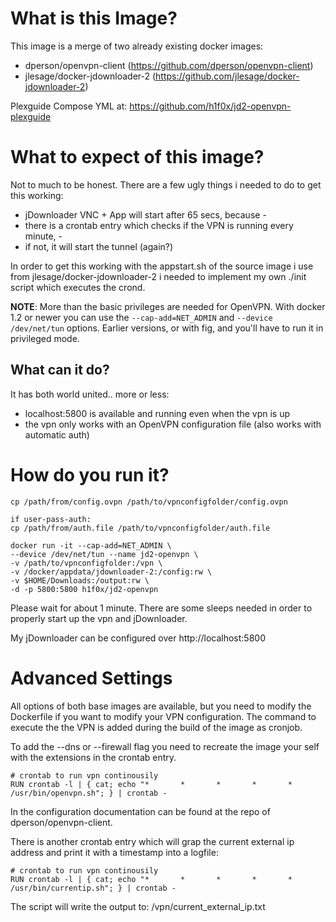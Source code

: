# What is this Image?

This image is a merge of two already existing docker images:

- dperson/openvpn-client (https://github.com/dperson/openvpn-client)
- jlesage/docker-jdownloader-2 (https://github.com/jlesage/docker-jdownloader-2)

Plexguide Compose YML at: https://github.com/h1f0x/jd2-openvpn-plexguide


# What to expect of this image?

Not to much to be honest. There are a few ugly things i needed to do to get this working:

- jDownloader VNC + App will start after 65 secs, because -
- there is a crontab entry which checks if the VPN is running every minute, -
- if not, it will start the tunnel (again?)

In order to get this working with the appstart.sh of the source image i use from jlesage/docker-jdownloader-2 i needed to implement my own ./init script which executes the crond.


**NOTE**: More than the basic privileges are needed for OpenVPN. With docker 1.2
or newer you can use the `--cap-add=NET_ADMIN` and `--device /dev/net/tun`
options. Earlier versions, or with fig, and you'll have to run it in privileged
mode.


## What can it do?

It has both world united.. more or less:

- localhost:5800 is available and running even when the vpn is up
- the vpn only works with an OpenVPN configuration file (also works with automatic auth)

# How do you run it?

    cp /path/from/config.ovpn /path/to/vpnconfigfolder/config.ovpn
    
    if user-pass-auth:
    cp /path/from/auth.file /path/to/vpnconfigfolder/auth.file
    
    docker run -it --cap-add=NET_ADMIN \
    --device /dev/net/tun --name jd2-openvpn \
    -v /path/to/vpnconfigfolder:/vpn \
    -v /docker/appdata/jdownloader-2:/config:rw \
    -v $HOME/Downloads:/output:rw \
    -d -p 5800:5800 h1f0x/jd2-openvpn
      
Please wait for about 1 minute. There are some sleeps needed in order to properly start up the vpn and jDownloader.

My jDownloader can be configured over http://localhost:5800
    
# Advanced Settings
All options of both base images are available, but you need to modify the Dockerfile if you want to modify your VPN configuration. The command to execute the the VPN is added during the build of the image as cronjob.

To add the --dns or --firewall flag you need to recreate the image your self with the extensions in the crontab entry.

    # crontab to run vpn continousily
    RUN crontab -l | { cat; echo "*       *       *       *       *       /usr/bin/openvpn.sh"; } | crontab -
    
In the configuration documentation can be found at the repo of dperson/openvpn-client.

There is another crontab entry which will grap the current external ip address and print it with a timestamp into a logfile:

    # crontab to run vpn continousily
    RUN crontab -l | { cat; echo "*       *       *       *       *       /usr/bin/currentip.sh"; } | crontab -
    
The script will write the output to: /vpn/current_external_ip.txt